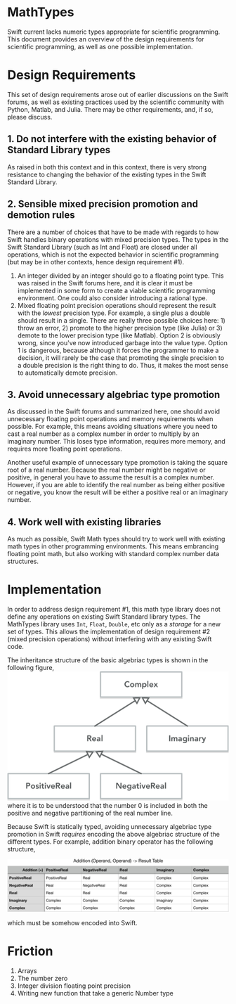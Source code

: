 MathTypes
===========

Swift current lacks numeric types appropriate for scientific programming. This document provides an overview of the design requirements for scientific programming, as well as one possible implementation.

Design Requirements
===================

This set of design requirements arose out of earlier discussions on the Swift forums, as well as existing practices used by the scientific community with Python, Matlab, and Julia. There may be other requirements, and, if so, please discuss.

## 1. Do not interfere with the existing behavior of Standard Library types

As raised in both this context and in this context, there is very strong resistance to changing the behavior of the existing types in the Swift Standard Library.

## 2. Sensible mixed precision promotion and demotion rules

There are a number of choices that have to be made with regards to how Swift handles binary operations with mixed precision types. The types in the Swift Standard Library (such as Int and Float) are closed under all operations, which is not the expected behavior in scientific programming (but may be in other contexts, hence design requirement #1).

1. An integer divided by an integer should go to a floating point type. This was raised in the Swift forums here, and it is clear it must be implemented in some form to create a viable scientific programming environment. One could also consider introducing a rational type.
2. Mixed floating point precision operations should represent the result with the *lowest* precision type. For example, a single plus a double should result in a single. There are really three possible choices here: 1) throw an error, 2) promote to the higher precision type (like Julia) or 3) demote to the lower precision type (like Matlab). Option 2 is obviously wrong, since you've now introduced garbage into the value type. Option 1 is dangerous, because although it forces the programmer to make a decision, it will rarely be the case that promoting the single precision to a double precision is the right thing to do. Thus, it makes the most sense to automatically demote precision.

## 3. Avoid unnecessary algebriac type promotion

As discussed in the Swift forums and summarized here, one should avoid unnecessary floating point operations and memory requirements when possible. For example, this means avoiding situations where you need to cast a real number as a complex number in order to multiply by an imaginary number. This loses type information, requires more memory, and requires more floating point operations.

Another useful example of unnecessary type promotion is taking the square root of a real number. Because the real number might be negative or positive, in general you have to assume the result is a complex number. However, if you are able to identify the real number as being either positive or negative, you know the result will be either a positive real or an imaginary number.

## 4. Work well with existing libraries

As much as possible, Swift Math types should try to work well with existing math types in other programming environments. This means embrancing floating point math, but also working with standard complex number data structures.

Implementation
===================

In order to address design requirement #1, this math type library does not define any operations on existing Swift Standard library types. The MathTypes library uses ```Int```, ```Float```, ```Double```, etc only as a *storage* for a new set of types. This allows the implementation of design requirement #2 (mixed precision operations) without interfering with any existing Swift code.

The inheritance structure of the basic algebriac types is shown in the following figure,
![Type hierarchy](Documentation/NumberHierarchy.png)
where it is to be understood that the number 0 is included in both the positive and negative partitioning of the real number line.

Because Swift is statically typed, avoiding unnecessary algebriac type promotion in Swift *requires* encoding the above algebriac structure of the different types. For example, addition binary operator has the following structure,

![Addition algebra](Documentation/BinaryOperatorAlgebraicStructureAddition.png)

which must be somehow encoded into Swift.

Friction
=======

1. Arrays
2. The number zero
3. Integer division floating point precision
4. Writing new function that take a generic Number type
